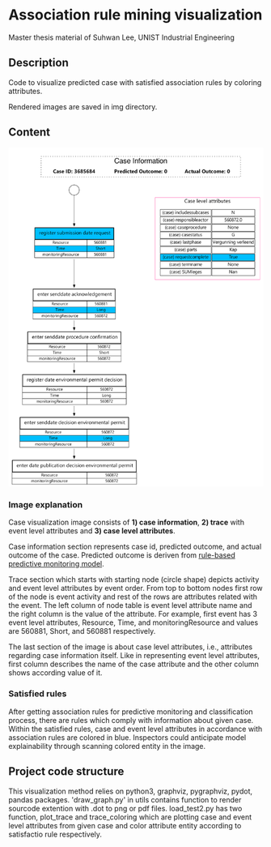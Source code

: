 # Association rule mining visualization

Master thesis material of Suhwan Lee, UNIST Industrial Engineering
## Description
Code to visualize predicted case with satisfied association rules by coloring attributes.

Rendered images are saved in img directory.

## Content
<p align="center">
  <img src='./img/prefix6/case_3685684_trace_v2.png'>
</p>

### Image explanation

Case visualization image consists of **1) case information**, **2) trace** with event level attributes and
**3) case level attributes**.

Case information section represents case id, predicted outcome, and actual outcome of the case.
Predicted outcome is deriven from [rule-based predictive monitoring model](https://github.com/ghksdl6025/rule-based-predictive-monitoring).
  
Trace section which starts with starting node (circle shape) depicts activity and event level attributes by event order.
From top to bottom nodes first row of the node is event activity and rest of the rows are attributes related with the event.
The left column of node table is event level attribute name and the right column is the value of the attribute. For example, first 
event has 3 event level attributes, Resource, Time, and monitoringResource and values are 560881, Short, and 560881 respectively.
  
The last section of the image is about case level attributes, i.e., attributes regarding case information itself. Like in representing 
event level attributes, first column describes the name of the case attribute and the other column shows according value of it.

### Satisfied rules

After getting association rules for predictive monitoring and classification process, there are rules which comply with information about given case.
Within the satisfied rules, case and event level attributes in accordance with association rules are colored in blue. Inspectors could anticipate 
model explainability through scanning colored entity in the image.

## Project code structure

This visualization method relies on python3, graphviz, pygraphviz, pydot, pandas packages.
'draw_graph.py' in utils contains function to render sourcode extention with .dot to png or pdf files.
load_test2.py has two function, plot_trace and trace_coloring which are plotting case and event level attributes from given case and
color attribute entity according to satisfactio rule respectively. 



